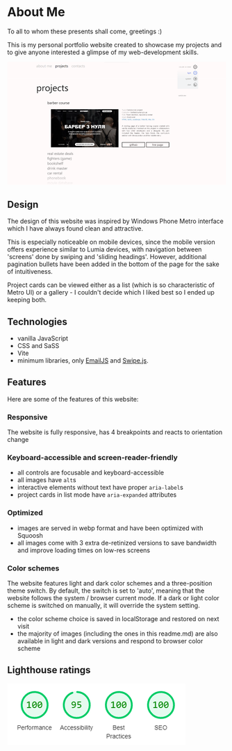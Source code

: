 # About Me

To all to whom these presents shall come, greetings :)

This is my personal portfolio website created to showcase my projects and to give anyone interested a glimpse of my web-development skills.

<picture>
  <source media="(max-width: 767px) and (prefers-color-scheme: light)" srcset="./src/images/readme/mobile/screenshot_light.webp">

   <source media="(max-width: 767px) and (prefers-color-scheme: dark)" srcset="./src/images/readme/mobile/screenshot_dark.webp 2x">

   <source media="(prefers-color-scheme: light)" srcset="./src/images/readme/desktop/screenshot_light_1x.webp 1x, ./src/images/readme/desktop/screenshot_light_2x.webp 2x">

   <source media="(prefers-color-scheme: dark)" srcset="./src/images/readme/desktop/screenshot_dark_1x.webp 1x, ./src/images/readme/desktop/screenshot_dark_2x.webp 2x">

  <img alt="A screenshot of my website's Projects page with the project gallery in list presentation. The first project card is expanded, revealing the live page screenshot, project description and links to its GitHub page and live page." src="./src/images/readme/screenshot_light_1x.webp">
</picture>

## Design

The design of this website was inspired by Windows Phone Metro interface which I have always found clean and attractive.

This is especially noticeable on mobile devices, since the mobile version offers experience similar to Lumia devices, with navigation between 'screens' done by swiping and 'sliding headings'. However, additional pagination bullets have been added in the bottom of the page for the sake of intuitiveness.

Project cards can be viewed either as a list (which is so characteristic of Metro UI) or a gallery - I couldn't decide which I liked best so I ended up keeping both.

## Technologies

- vanilla JavaScript
- CSS and SaSS
- Vite
- minimum libraries, only [EmailJS](https://www.emailjs.com/) and [Swipe.js](https://github.com/lyfeyaj/swipe).

## Features

Here are some of the features of this website:

### Responsive

The website is fully responsive, has 4 breakpoints and reacts to orientation change

### Keyboard-accessible and screen-reader-friendly

- all controls are focusable and keyboard-accessible
- all images have `alt`s
- interactive elements without text have proper `aria-label`s
- project cards in list mode have `aria-expanded` attributes

### Optimized

- images are served in webp format and have been optimized with Squoosh
- all images come with 3 extra de-retinized versions to save bandwidth and improve loading times on low-res screens

### Color schemes

The website features light and dark color schemes and a three-position theme switch. By default, the switch is set to 'auto', meaning that the website follows the system / browser current mode. If a dark or light color scheme is switched on manually, it will override the system setting.

- the color scheme choice is saved in localStorage and restored on next visit
- the majority of images (including the ones in this readme.md) are also available in light and dark versions and respond to browser color scheme

## Lighthouse ratings

<picture>
  <source media="(prefers-color-scheme: light)" srcset="./src/images/readme/lighthouse_light.webp">

   <source media="(prefers-color-scheme: dark)" srcset="./src/images/readme/lighthouse_dark.webp">

  <img alt="A screenshot of my website's Lighthouse report with the following ratings: Performance: 100, Accessibility: 95, Best Practices: 100, SEO: 100." src="./src/images/readme/lighthouse_light.webp">
</picture>
